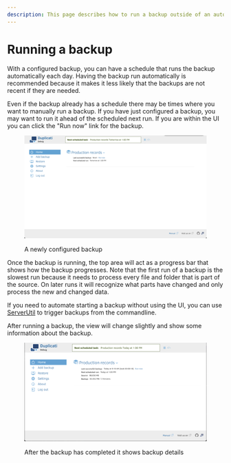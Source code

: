```yaml
---
description: This page describes how to run a backup outside of an automatic schedule
---
```


# Running a backup

With a configured backup, you can have a schedule that runs the backup automatically each day. Having the backup run automatically is recommended because it makes it less likely that the backups are not recent if they are needed.

Even if the backup already has a schedule there may be times where you want to manually run a backup. If you have just configured a backup, you may want to run it ahead of the scheduled next run. If you are within the UI you can click the "Run now" link for the backup.

<figure><img src="../.gitbook/assets/Screenshot 2024-11-12 at 14.44.43.png" alt=""><figcaption><p>A newly configured backup</p></figcaption></figure>

Once the backup is running, the top area will act as a progress bar that shows how the backup progresses. Note that the first run of a backup is the slowest run because it needs to process every file and folder that is part of the source. On later runs it will recognize what parts have changed and only process the new and changed data.

If you need to automate starting a backup without using the UI, you can use [ServerUtil](../duplicati-programs/command-line-interface-cli-1/serverutil.md) to trigger backups from the commandline.

After running a backup, the view will change slightly and show some information about the backup.

<figure><img src="../.gitbook/assets/Screenshot 2024-11-14 at 09.21.50.png" alt=""><figcaption><p>After the backup has completed it shows backup details</p></figcaption></figure>
